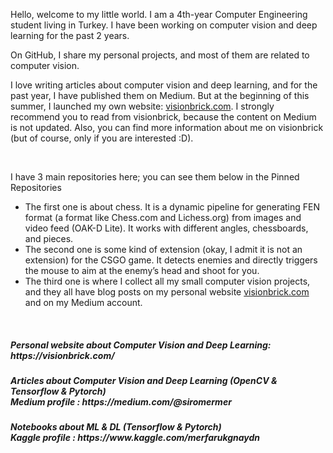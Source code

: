 


<p>Hello, welcome to my little world. I am a 4th-year Computer Engineering student living in Turkey. I have been working on computer vision and deep learning for the past 2 years.</p>

<p>On GitHub, I share my personal projects, and most of them are related to computer vision.<br></p>

<p>I love writing articles about computer vision and deep learning, and for the past year, I have published them on Medium. But at the beginning of this summer, I launched my own website: <a href="https://visionbrick.com" target="_blank">visionbrick.com</a>. I strongly recommend you to read from visionbrick, because the content on Medium is not updated. Also, you can find more information about me on visionbrick (but of course, only if you are interested :D).<br></p>

<br>
<p>I have 3 main repositories here; you can see them below in the Pinned Repositories
 
* The first one is about chess. It is a dynamic pipeline for generating FEN format (a format like Chess.com and Lichess.org) from images and video feed (OAK-D Lite). It works with different angles, chessboards, and pieces.<br>
* The second one is some kind of extension (okay, I admit it is not an extension) for the CSGO game. It detects enemies and directly triggers the mouse to aim at the enemy’s head and shoot for you.<br>
* The third one is where I collect all my small computer vision projects, and they all have blog posts on my personal website  <a href="https://visionbrick.com" target="_blank">visionbrick.com</a> and on my Medium account.</p>

<br>
<h5> Personal website about Computer Vision and Deep Learning: https://visionbrick.com/ </h5>
<h5> Articles about Computer Vision and Deep Learning (OpenCV & Tensorflow & Pytorch) <br> Medium profile : https://medium.com/@siromermer</h5>
<h5> Notebooks about ML & DL (Tensorflow & Pytorch)<br> Kaggle profile : https://www.kaggle.com/merfarukgnaydn</h5>



